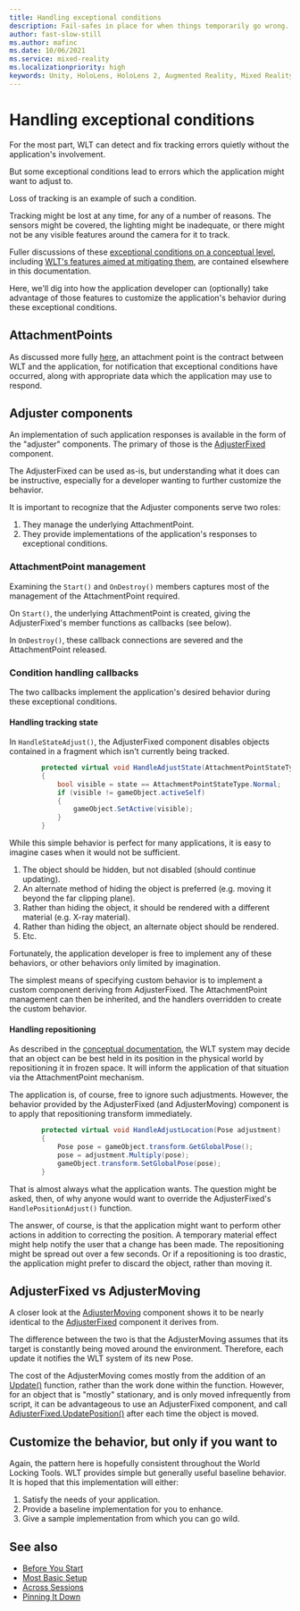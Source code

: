 ```yaml
---
title: Handling exceptional conditions
description: Fail-safes in place for when things temporarily go wrong.
author: fast-slow-still
ms.author: mafinc
ms.date: 10/06/2021
ms.service: mixed-reality
ms.localizationpriority: high
keywords: Unity, HoloLens, HoloLens 2, Augmented Reality, Mixed Reality, ARCore, ARKit, development, MRTK
---
```


# Handling exceptional conditions

For the most part, WLT can detect and fix tracking errors quietly without the application's involvement.

But some exceptional conditions lead to errors which the application might want to adjust to.

Loss of tracking is an example of such a condition.

Tracking might be lost at any time, for any of a number of reasons. The sensors might be covered, the lighting might be inadequate, or there might not be any visible features around the camera for it to track. 

Fuller discussions of these [exceptional conditions on a conceptual level](../../Concepts/Advanced/RefitOperations.md), including [WLT's features aimed at mitigating them](../../Concepts/Advanced/AttachmentPoints.md), are contained elsewhere in this documentation.

Here, we'll dig into how the application developer can (optionally) take advantage of those features to customize the application's behavior during these exceptional conditions.

## AttachmentPoints

As discussed more fully [here](../../Concepts/Advanced/AttachmentPoints.md), an attachment point is the contract between WLT and the application, for notification that exceptional conditions have occurred, along with appropriate data which the application may use to respond.

## Adjuster components

An implementation of such application responses is available in the form of the "adjuster" components. The primary of those is the [AdjusterFixed](xref:Microsoft.MixedReality.WorldLocking.Tools.AdjusterFixed) component.

The AdjusterFixed can be used as-is, but understanding what it does can be instructive, especially for a developer wanting to further customize the behavior.

It is important to recognize that the Adjuster components serve two roles:

1. They manage the underlying AttachmentPoint.
2. They provide implementations of the application's responses to exceptional conditions.  

### AttachmentPoint management

Examining the `Start()` and `OnDestroy()` members captures most of the management of the AttachmentPoint required.

On `Start()`, the underlying AttachmentPoint is created, giving the AdjusterFixed's member functions as callbacks (see below).

In `OnDestroy()`, these callback connections are severed and the AttachmentPoint released.

### Condition handling callbacks

The two callbacks implement the application's desired behavior during these exceptional conditions.

#### Handling tracking state

In `HandleStateAdjust()`, the AdjusterFixed component disables objects contained in a fragment which isn't currently being tracked.

```csharp
        protected virtual void HandleAdjustState(AttachmentPointStateType state)
        {
            bool visible = state == AttachmentPointStateType.Normal;
            if (visible != gameObject.activeSelf)
            {
                gameObject.SetActive(visible);
            }
        }
```

While this simple behavior is perfect for many applications, it is easy to imagine cases when it would not be sufficient.

1. The object should be hidden, but not disabled (should continue updating).
2. An alternate method of hiding the object is preferred (e.g. moving it beyond the far clipping plane).
3. Rather than hiding the object, it should be rendered with a different material (e.g. X-ray material).
4. Rather than hiding the object, an alternate object should be rendered.
5. Etc.

Fortunately, the application developer is free to implement any of these behaviors, or other behaviors only limited by imagination.

The simplest means of specifying custom behavior is to implement a custom component deriving from AdjusterFixed. The AttachmentPoint management can then be inherited, and the handlers overridden to create the custom behavior.

#### Handling repositioning

As described in the [conceptual documentation](../../Concepts/Advanced/RefitOperations.md), the WLT system may decide that an object can be best held in its position in the physical world by repositioning it in frozen space. It will inform the application of that situation via the AttachmentPoint mechanism.

The application is, of course, free to ignore such adjustments. However, the behavior provided by the AdjusterFixed (and AdjusterMoving) component is to apply that repositioning transform immediately.

```csharp
        protected virtual void HandleAdjustLocation(Pose adjustment)
        {
            Pose pose = gameObject.transform.GetGlobalPose();
            pose = adjustment.Multiply(pose);
            gameObject.transform.SetGlobalPose(pose);
        }
```

That is almost always what the application wants. The question might be asked, then, of why anyone would want to override the AdjusterFixed's `HandlePositionAdjust()` function.

The answer, of course, is that the application might want to perform other actions in addition to correcting the position. A temporary material effect might help notify the user that a change has been made. The repositioning might be spread out over a few seconds. Or if a repositioning is too drastic, the application might prefer to discard the object, rather than moving it.

## AdjusterFixed vs AdjusterMoving

A closer look at the [AdjusterMoving](xref:Microsoft.MixedReality.WorldLocking.Tools.AdjusterMoving) component shows it to be nearly identical to the [AdjusterFixed](xref:Microsoft.MixedReality.WorldLocking.Tools.AdjusterFixed) component it derives from.

The difference between the two is that the AdjusterMoving assumes that its target is constantly being moved around the environment. Therefore, each update it notifies the WLT system of its new Pose.

The cost of the AdjusterMoving comes mostly from the addition of an [Update()](https://docs.unity3d.com/ScriptReference/MonoBehaviour.Update.html) function, rather than the work done within the function. However, for an object that is "mostly" stationary, and is only moved infrequently from script, it can be advantageous to use an AdjusterFixed component, and call [AdjusterFixed.UpdatePosition()](xref:Microsoft.MixedReality.WorldLocking.Tools.AdjusterFixed.UpdatePosition) after each time the object is moved.

## Customize the behavior, but only if you want to

Again, the pattern here is hopefully consistent throughout the World Locking Tools. WLT provides simple but generally useful baseline behavior. It is hoped that this implementation will either:

1. Satisfy the needs of your application.
2. Provide a baseline implementation for you to enhance.
3. Give a sample implementation from which you can go wild.

## See also

* [Before You Start](BeforeGettingStarted.md)
* [Most Basic Setup](JustWorldLock.md)
* [Across Sessions](PersistenceTricks.md)
* [Pinning It Down](AlignMyCoordinates.md)

